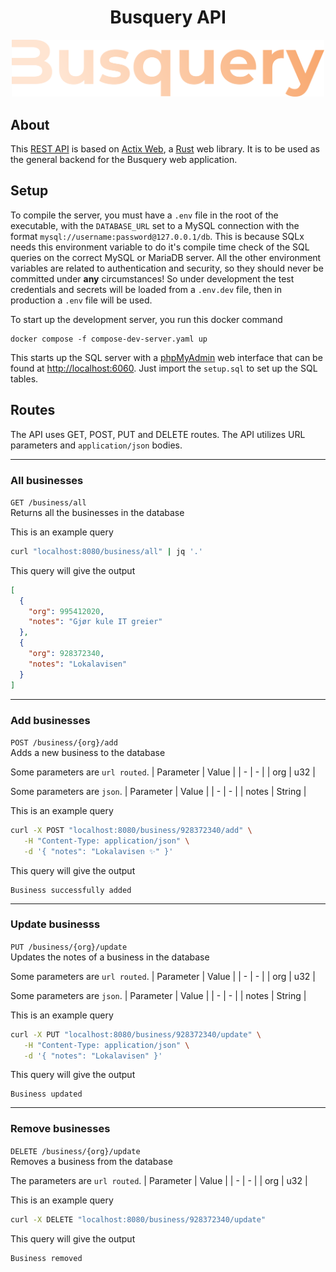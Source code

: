 <h1 align="center">Busquery API</h1>

<p align="center">
    <img src="../wiki/busquery.svg" width="500">
</p>

## About

This [REST API](https://restfulapi.net/) is based on
[Actix Web](https://actix.rs/), a [Rust](https://www.rust-lang.org/)
web library. It is to be used as the general backend for the Busquery
web application.   

## Setup

To compile the server, you must have a `.env` file in the root of the
executable, with the `DATABASE_URL` set to a MySQL connection with
the format `mysql://username:password@127.0.0.1/db`. This is because
SQLx needs this environment variable to do it's compile time check of
the SQL queries on the correct MySQL or MariaDB server. All the other
environment variables are related to authentication and security, so
they should never be committed under __any__ circumstances! So under
development the test credentials and secrets will be loaded from a
`.env.dev` file, then in production a `.env` file will be used.   

To start up the development server, you run this docker command
```shell
docker compose -f compose-dev-server.yaml up
```

This starts up the SQL server with a
[phpMyAdmin](https://www.phpmyadmin.net/) web interface that can be
found at [http://localhost:6060](http://localhost:6060). Just import the
`setup.sql` to set up the SQL tables.   

## Routes

The API uses GET, POST, PUT and DELETE routes. The API utilizes URL
parameters and `application/json` bodies.   

---
### All businesses
`GET /business/all`   
Returns all the businesses in the database
<br>

This is an example query
```sh
curl "localhost:8080/business/all" | jq '.'
```

This query will give the output
```json
[
  {
    "org": 995412020,
    "notes": "Gjør kule IT greier"
  },
  {
    "org": 928372340,
    "notes": "Lokalavisen"
  }
]
```

---
### Add businesses
`POST /business/{org}/add`   
Adds a new business to the database
<br>

Some parameters are `url routed`.
| Parameter | Value |
| - | - |
| org | u32 |

Some parameters are `json`.
| Parameter | Value |
| - | - |
| notes | String |

This is an example query
```sh
curl -X POST "localhost:8080/business/928372340/add" \
   -H "Content-Type: application/json" \
   -d '{ "notes": "Lokalavisen ✨" }'
```

This query will give the output
```
Business successfully added
```

---
### Update businesss
`PUT /business/{org}/update`   
Updates the notes of a business in the database
<br>

Some parameters are `url routed`.
| Parameter | Value |
| - | - |
| org | u32 |

Some parameters are `json`.
| Parameter | Value |
| - | - |
| notes | String |

This is an example query
```sh
curl -X PUT "localhost:8080/business/928372340/update" \
   -H "Content-Type: application/json" \
   -d '{ "notes": "Lokalavisen" }'
```

This query will give the output
```
Business updated
```

---
### Remove businesses
`DELETE /business/{org}/update`   
Removes a business from the database
<br>

The parameters are `url routed`.
| Parameter | Value |
| - | - |
| org | u32 |

This is an example query
```sh
curl -X DELETE "localhost:8080/business/928372340/update"
```

This query will give the output
```
Business removed
```